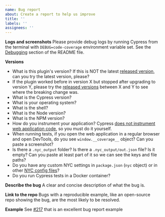 ```yaml
---
name: Bug report
about: Create a report to help us improve
title: ''
labels: ''
assignees: ''
---
```


**Logs and screenshots**
Please provide debug logs by running Cypress from the terminal with `DEBUG=code-coverage` environment variable set. See the [Debugging](https://github.com/cypress-io/code-coverage#debugging) section of the README file.

**Versions**

- What is this plugin's version? If this is NOT the latest [released version](https://github.com/cypress-io/code-coverage/releases), can you try the latest version, please?
- If the plugin worked before in version X but stopped after upgrading to version Y, please try the [released versions](https://github.com/cypress-io/code-coverage/releases) between X and Y to see where the breaking change was.
- What is the Cypress version?
- What is your operating system?
- What is the shell?
- What is the Node version?
- What is the NPM version?
- How do you instrument your application? Cypress [does not instrument web application code](https://github.com/cypress-io/code-coverage#instrument-your-application), so you must do it yourself.
- When running tests, if you open the web application in a regular browser and open DevTools, do you see `window.__coverage__` object? Can you paste a screenshot?
- Is there a `.nyc_output` folder? Is there a `.nyc_output/out.json` file? Is it empty? Can you paste at least part of it so we can see the keys and file paths?
- Do you have any custom NYC settings in `package.json` (`nyc` object) or in other [NYC config files](https://github.com/istanbuljs/nyc#configuration-files)?
- Do you run Cypress tests in a Docker container?

**Describe the bug**
A clear and concise description of what the bug is.

**Link to the repo**
Bugs with a reproducible example, like an open-source repo showing the bug, are the most likely to be resolved.

**Example**
See [#217](https://github.com/cypress-io/code-coverage/issues/217) that is an excellent bug report example
